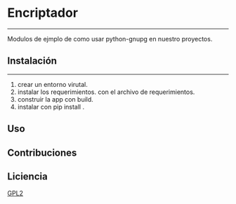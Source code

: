 # Encriptador
---
Modulos de ejmplo de como usar python-gnupg en nuestro proyectos.

## Instalación 
---
1. crear un entorno virutal.
2. instalar los requerimientos. con el archivo de requerimientos.
3. construir la app con build.
4. instalar con pip install .

## Uso

## Contribuciones

## Liciencia
[GPL2](https://www.gnu.org/licenses/old-licenses/gpl-2.0.txt)
